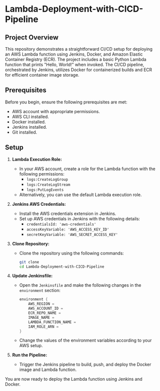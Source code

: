 # Lambda-Deployment-with-CICD-Pipeline

## Project Overview

This repository demonstrates a straightforward CI/CD setup for deploying an AWS Lambda function using Jenkins, Docker, and Amazon Elastic Container Registry (ECR). The project includes a basic Python Lambda function that prints "Hello, World!" when invoked. The CI/CD pipeline, orchestrated by Jenkins, utilizes Docker for containerized builds and ECR for efficient container image storage.


## Prerequisites

Before you begin, ensure the following prerequisites are met:

- AWS account with appropriate permissions.
- AWS CLI installed.
- Docker installed.
- Jenkins installed.
- Git installed.

## Setup

1. **Lambda Execution Role:**
   - In your AWS account, create a role for the Lambda function with the following permissions:
     - `logs:CreateLogGroup`
     - `logs:CreateLogStream`
     - `logs:PutLogEvents`
   - Alternatively, you can use the default Lambda execution role.

2. **Jenkins AWS Credentials:**
   - Install the AWS credentials extension in Jenkins.
   - Set up AWS credentials in Jenkins with the following details:
     - `credentialsId: 'aws-credentials'`
     - `accessKeyVariable: 'AWS_ACCESS_KEY_ID'`
     - `secretKeyVariable: 'AWS_SECRET_ACCESS_KEY'`

3. **Clone Repository:**
   - Clone the repository using the following commands:
     ```bash
     git clone 
     cd Lambda-Deployment-with-CICD-Pipeline
     ```

4. **Update Jenkinsfile:**
   - Open the `Jenkinsfile` and make the following changes in the `environment` section:
     ```groovy
     environment {
         AWS_REGION = 
         AWS_ACCOUNT_ID = 
         ECR_REPO_NAME =
         IMAGE_NAME = 
         LAMBDA_FUNCTION_NAME =
         IAM_ROLE_ARN = 
     }
     ```
   - Change the values of the environment variables according to your AWS setup.

5. **Run the Pipeline:**
   - Trigger the Jenkins pipeline to build, push, and deploy the Docker image and Lambda function.

You are now ready to deploy the Lambda function using Jenkins and Docker.
